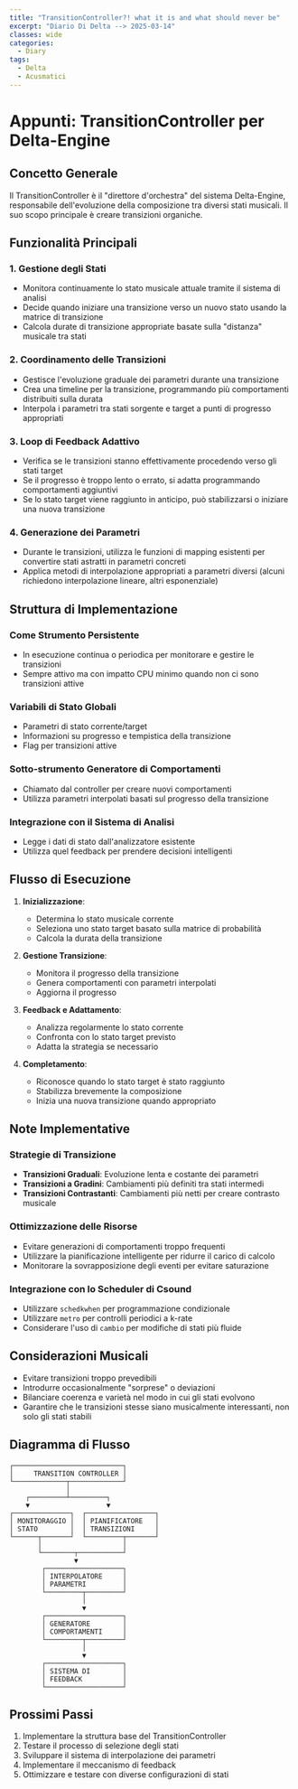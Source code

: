 ```yaml
---
title: "TransitionController?! what it is and what should never be"
excerpt: "Diario Di Delta --> 2025-03-14"
classes: wide
categories:
  - Diary
tags:
  - Delta
  - Acusmatici
---
```


# Appunti: TransitionController per Delta-Engine

## Concetto Generale
Il TransitionController è il "direttore d'orchestra" del sistema Delta-Engine, responsabile dell'evoluzione della composizione tra diversi stati musicali. Il suo scopo principale è creare transizioni organiche.

## Funzionalità Principali

### 1. Gestione degli Stati
- Monitora continuamente lo stato musicale attuale tramite il sistema di analisi
- Decide quando iniziare una transizione verso un nuovo stato usando la matrice di transizione
- Calcola durate di transizione appropriate basate sulla "distanza" musicale tra stati

### 2. Coordinamento delle Transizioni
- Gestisce l'evoluzione graduale dei parametri durante una transizione
- Crea una timeline per la transizione, programmando più comportamenti distribuiti sulla durata
- Interpola i parametri tra stati sorgente e target a punti di progresso appropriati

### 3. Loop di Feedback Adattivo
- Verifica se le transizioni stanno effettivamente procedendo verso gli stati target
- Se il progresso è troppo lento o errato, si adatta programmando comportamenti aggiuntivi
- Se lo stato target viene raggiunto in anticipo, può stabilizzarsi o iniziare una nuova transizione

### 4. Generazione dei Parametri
- Durante le transizioni, utilizza le funzioni di mapping esistenti per convertire stati astratti in parametri concreti
- Applica metodi di interpolazione appropriati a parametri diversi (alcuni richiedono interpolazione lineare, altri esponenziale)

## Struttura di Implementazione

### Come Strumento Persistente
- In esecuzione continua o periodica per monitorare e gestire le transizioni
- Sempre attivo ma con impatto CPU minimo quando non ci sono transizioni attive

### Variabili di Stato Globali
- Parametri di stato corrente/target
- Informazioni su progresso e tempistica della transizione
- Flag per transizioni attive

### Sotto-strumento Generatore di Comportamenti
- Chiamato dal controller per creare nuovi comportamenti
- Utilizza parametri interpolati basati sul progresso della transizione

### Integrazione con il Sistema di Analisi
- Legge i dati di stato dall'analizzatore esistente
- Utilizza quel feedback per prendere decisioni intelligenti

## Flusso di Esecuzione

1. **Inizializzazione**:
   - Determina lo stato musicale corrente
   - Seleziona uno stato target basato sulla matrice di probabilità
   - Calcola la durata della transizione

2. **Gestione Transizione**:
   - Monitora il progresso della transizione
   - Genera comportamenti con parametri interpolati
   - Aggiorna il progresso

3. **Feedback e Adattamento**:
   - Analizza regolarmente lo stato corrente
   - Confronta con lo stato target previsto
   - Adatta la strategia se necessario

4. **Completamento**:
   - Riconosce quando lo stato target è stato raggiunto
   - Stabilizza brevemente la composizione
   - Inizia una nuova transizione quando appropriato

## Note Implementative

### Strategie di Transizione
- **Transizioni Graduali**: Evoluzione lenta e costante dei parametri
- **Transizioni a Gradini**: Cambiamenti più definiti tra stati intermedi
- **Transizioni Contrastanti**: Cambiamenti più netti per creare contrasto musicale

### Ottimizzazione delle Risorse
- Evitare generazioni di comportamenti troppo frequenti
- Utilizzare la pianificazione intelligente per ridurre il carico di calcolo
- Monitorare la sovrapposizione degli eventi per evitare saturazione

### Integrazione con lo Scheduler di Csound
- Utilizzare `schedkwhen` per programmazione condizionale
- Utilizzare `metro` per controlli periodici a k-rate
- Considerare l'uso di `cambio` per modifiche di stati più fluide

## Considerazioni Musicali

- Evitare transizioni troppo prevedibili
- Introdurre occasionalmente "sorprese" o deviazioni
- Bilanciare coerenza e varietà nel modo in cui gli stati evolvono
- Garantire che le transizioni stesse siano musicalmente interessanti, non solo gli stati stabili

## Diagramma di Flusso
```
┌───────────────────────────┐
│     TRANSITION CONTROLLER │
└─────────────┬─────────────┘
              │
    ┌─────────┴─────────┐
    ▼                   ▼
┌──────────────┐  ┌─────────────────┐
│ MONITORAGGIO │  │ PIANIFICATORE   │
│ STATO        │  │ TRANSIZIONI     │
└──────┬───────┘  └─────────┬───────┘
       │                    │
       └────────┬───────────┘
                ▼
        ┌───────────────────┐
        │ INTERPOLATORE     │
        │ PARAMETRI         │
        └─────────┬─────────┘
                  │
                  ▼
        ┌───────────────────┐
        │ GENERATORE        │
        │ COMPORTAMENTI     │
        └─────────┬─────────┘
                  │
                  ▼
        ┌───────────────────┐
        │ SISTEMA DI        │
        │ FEEDBACK          │
        └───────────────────┘
```

## Prossimi Passi

1. Implementare la struttura base del TransitionController
2. Testare il processo di selezione degli stati
3. Sviluppare il sistema di interpolazione dei parametri
4. Implementare il meccanismo di feedback
5. Ottimizzare e testare con diverse configurazioni di stati